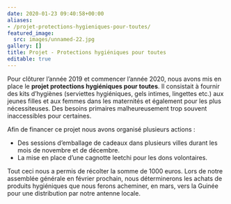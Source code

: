 ```yaml
---
date: 2020-01-23 09:40:58+00:00
aliases:
- /projet-protections-hygieniques-pour-toutes/
featured_image:
  src: images/unnamed-22.jpg
gallery: []
title: Projet - Protections hygiéniques pour toutes
editable: true
---
```

Pour clôturer l’année 2019 et commencer l’année 2020, nous avons mis en place le **projet protections hygiéniques pour toutes**. Il consistait à fournir des kits d’hygiènes (serviettes hygiéniques, gels intimes, lingettes etc.) aux jeunes filles et aux femmes dans les maternités et également pour les plus nécessiteuses. Des besoins primaires malheureusement trop souvent inaccessibles pour certaines.

Afin de financer ce projet nous avons organisé plusieurs actions :

- Des sessions d’emballage de cadeaux dans plusieurs villes durant les mois de novembre et de décembre.
- La mise en place d’une cagnotte leetchi pour les dons volontaires. 

Tout ceci nous a permis de récolter la somme de 1000 euros. Lors de notre assemblée générale en février prochain, nous déterminerons les achats de produits hygiéniques que nous ferons acheminer, en mars, vers la Guinée pour une distribution par notre antenne locale.
